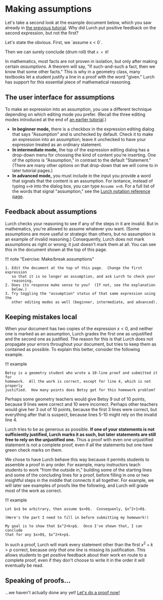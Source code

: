 
# Making assumptions

Let's take a second look at the example document below, which you saw already in
[the previous tutorial](tut-04-validation.md).
Why did Lurch put positive feedback on the second expression, but not the first?

<div class='lurch-embed' width='100%' height='300px' validate='true'>
Let's state the obvious.  First, we `assume x < 0`.

Then we can surely conclude (drum roll) that `x < 0`!
</div>

In mathematics, most facts are not proven in isolation, but only after making
certain *assumptions.*  A theorem will say, "If such-and-such a fact, then we
know that some other facts."  This is why in a geometry class, many textbooks
let a student justify a line in a proof with the word "given."  Lurch has
support for this essential piece of mathematical reasoning.

## The user interface for assumptions

To make an expression into an assumption, you use a different technique
depending on which editing mode you prefer.  (Recall the three editing modes
introduced at the end of [an earlier tutorial](tut-03-meaningful-math.md).)

 * **In beginner mode,** there is a checkbox in the expression editing dialog
   that says "Assumption" and is unchecked by default.  Check it to make an
   expression into an assumption; leave it unchecked to have your expression
   treated as an ordinary statement.
 * **In intermediate mode,** the top of the expression editing dialog has a
   drop-down menu for choosing the kind of content you're inserting.  One of the
   options is "Assumption," in contrast to the default "Statement."  (There are
   many other options on that drop-down that we will come to in later tutorial
   pages.)
 * **In advanced mode,** you must include in the input you provide a word that
   signals that the content is an assumption.  For isntance, instead of typing
   `x<0` into the dialog box, you can type `Assume x<0`.  For a full list of the
   words that signal "assumption," see the
   [Lurch notation reference page](lurch-notation.md).

## Feedback about assumptions

Lurch checks your reasoning to see if any of the steps in it are invalid.  But
in mathematics, you're allowed to assume whatever you want.  (Some assumptions
are more useful or strategic than others, but no assumption is an example of
invalid reasoning.)  Consequently, Lurch does not mark assumptions as right or
wrong; it just doesn't mark them at all.  You can see this in the document shown
at the top of this page.

!!! note "Exercise: Make/break assumptions"

    1. Edit the document at the top of this page.  Change the first expression
       so that it is no longer an assumption, and ask Lurch to check your
       reasoning.
    2. Does its response make sense to you?  (If not, see the explanation
       below.)
    3. Try toggling the "assumption" status of that same expression using the
       other editing modes as well (beginner, intermediate, and advanced).

## Keeping mistakes local

When your document has two copies of the expression $x<0$, and neither one is
marked as an assumption, Lurch grades the first one as unjustified and the
second one as justified.  The reason for this is that Lurch does not propagate
your errors throughout your document, but tries to keep them as contained as
possible.  To explain this better, consider the following example.

!!! example

    Betsy is a geometry student who wrote a 10-line proof and submitted it for
    homework.  All the work is correct, except for line 4, which is not properly
    justified.  How many points does Betsy get for this homework problem?

Perhaps some geometry teachers would give Betsy 9 out of 10 points, because 9
lines were correct and 10 were incorrect.  Perhaps other teachers would give her
3 out of 10 points, because the first 3 lines were correct, but everything after
that is suspect, because lines 5-10 might rely on the invalid line 4.

Lurch tries to be as generous as possible.  **If one of your statements is not
sufficiently justified, Lurch marks it as such, but later statements are still
free to rely on the unjustified one.**  Thus a proof with even one unjustified
statement is not a complete proof, even if all the statements but one have green
check marks on them.

We chose to have Lurch behave this way because it permits students to assemble a
proof in any order.  For example, many instructors teach students to work "from
the outside in," building some of the starting lines and some of the concluding
lines for a proof, before filling in one or two insightful steps in the middle
that connects it all together.  For example, we will later see examples of
proofs like the following, and Lurch will grade most of the work as correct.

!!! example

    Let $x$ be arbitrary, then assume $x>0$.  Consequenly, $x^2+1>0$.

    (Here's the part I need to fill in before submitting my homework!)

    My goal is to show that $x^2+k>p$.  Once I've shown that, I can conclude
    that for any $x>0$, $x^2+k>p$.

In such a proof, Lurch will mark every statement other than the first $x^2+k>p$
correct, because *only that one line* is missing its justification.  This allows
students to get positive feedback about their work en route to a complete proof,
even if they don't choose to write it in the order it will eventually be read.

## Speaking of proofs...

...we haven't actually done any yet!  [Let's do a proof now!](tut-06-environments.md)
